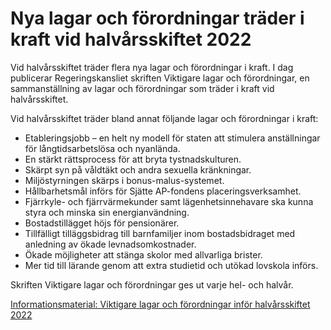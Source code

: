 # Nya lagar och förordningar träder i kraft vid halvårsskiftet 2022

Vid halvårsskiftet träder flera nya lagar och förordningar i kraft. I dag publicerar Regeringskansliet skriften Viktigare lagar och förordningar, en sammanställning av lagar och förordningar som träder i kraft vid halvårsskiftet.

Vid halvårsskiftet träder bland annat följande lagar och förordningar i kraft:

* Etableringsjobb – en helt ny modell för staten att stimulera anställningar för långtidsarbetslösa och nyanlända.
* En stärkt rättsprocess för att bryta tystnadskulturen.
* Skärpt syn på våldtäkt och andra sexuella kränkningar.
* Miljöstyrningen skärps i bonus-malus-systemet.
* Hållbarhetsmål införs för Sjätte AP-fondens placeringsverksamhet.
* Fjärrkyle- och fjärrvärmekunder samt lägenhetsinnehavare ska kunna styra och minska sin energianvändning.
* Bostadstillägget höjs för pensionärer.
* Tillfälligt tilläggsbidrag till barnfamiljer inom bostadsbidraget med anledning av ökade levnadsomkostnader.
* Ökade möjligheter att stänga skolor med allvarliga brister.
* Mer tid till lärande genom att extra studietid och utökad lovskola införs.

Skriften Viktigare lagar och förordningar ges ut varje hel- och halvår.

[Informationsmaterial: Viktigare lagar och förordningar inför halvårsskiftet 2022](~/link/089c2d7dec03486480ac91d03ea67c80.aspx "Viktigare lagar och förordningar inför halvårsskiftet 2022")
